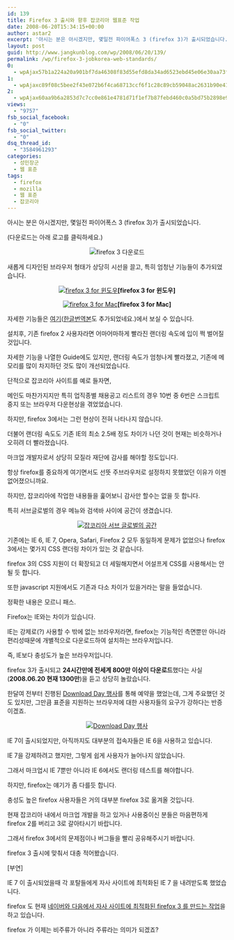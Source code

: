 ```yaml
---
id: 139
title: Firefox 3 출시와 향후 잡코리아 웹표준 작업
date: 2008-06-20T15:34:15+00:00
author: astar2
excerpt: '아시는 분은 아시겠지만, 몇일전 파이어폭스 3 (firefox 3)가 출시되었습니다. 새롭게 디자인된 브라우저 형태가 상당히 시선을 끌고, 특히 엄청난 기능들이 추가되었습니다. 자세한 기능들은 여기(한글번역본도 추가되었네요.)에서 보실 수 있습니다. 설치후, 기존 firefox 2 사용자라면 어마어마하게 빨라진 랜더링 속도에 입이 쩍 벌어질 것입니다. 자세한 기능을 나열한 Guide에도 있지만, 랜더링 속도가 엄청나게 빨라졌고, 기존에 메모리를 많이 차지하던 것도 많이 개선되었습니다. 단적으로 잡코리아 사이트를 예로 들자면, 메인도 마찬가지지만 특히 업직종별 채용공고 리스트의 경우 10번 중 6번은 스크립트 중지 또는 브라우저 다운현상을 겪었었습니다. [...]'
layout: post
guid: http://www.jangkunblog.com/wp/2008/06/20/139/
permalink: /wp/firefox-3-jobkorea-web-standards/
0:
  - wpAjax57b1a224a20a901bf7da46308f83d55efd8da34ad6523ebd45e06e30aa73f53888ce0038046f6906bef08ec34c26ecd9
1:
  - wpAjaxc89f08c5bee2f43e072b6f4ca68713ccf6f1c28c89cb59048ac2631b90e41aec7e8aeedf9ed31c8a7d63450844a3aad7
2:
  - wpAjax60aa9b6a2853d7c7cc0e861e4781d71f1ef7b87febd460c0a5bd75b2898e95428058073f00dcb55e30d13a3e9742cf75
views:
  - "9757"
fsb_social_facebook:
  - "0"
fsb_social_twitter:
  - "0"
dsq_thread_id:
  - "3584961293"
categories:
  - 성민장군
  - 웹 표준
tags:
  - firefox
  - mozilla
  - 웹 표준
  - 잡코리아
---
```

아시는 분은 아시겠지만, 몇일전 파이어폭스 3 (firefox 3)가 출시되었습니다.
  
(다운로드는 아래 로고를 클릭하세요.)

<p align="center">
  <img src="http://www.mozilla.or.kr/img/tignish/home/feature-logo.png" alt="firefox 3 다운로드" />
</p>

새롭게 디자인된 브라우저 형태가 상당히 시선을 끌고, 특히 엄청난 기능들이 추가되었습니다.

<p align="center">
  <a title="firefox 3 for 윈도우" href="http://www.jangkunblog.com/wp/wp-content/uploads/2008/06/astar2_080620_03.gif"><img src="http://www.jangkunblog.com/wp/wp-content/uploads/2008/06/astar2_080620_03.gif" alt="firefox 3 for 윈도우" /></a><strong>[firefox 3 for 윈도우]</strong>
</p>

<p align="center">
  <a title="firefox 3 for Mac" href="http://www.jangkunblog.com/wp/wp-content/uploads/2008/06/astar2_080620_04.gif"><img src="http://www.jangkunblog.com/wp/wp-content/uploads/2008/06/astar2_080620_04.gif" alt="firefox 3 for Mac" /></a><strong>[firefox 3 for Mac]</strong>
</p>

자세한 기능들은 <a href="http://www.dria.org/wordpress/archives/2008/06/12/655/" target="_blank">여기</a>(<a href="http://mr-dust.pe.kr/entry/field-guide-to-firefox-3" target="_blank">한글번역본</a>도 추가되었네요.)에서 보실 수 있습니다.

설치후, 기존 firefox 2 사용자라면 어마어마하게 빨라진 랜더링 속도에 입이 쩍 벌어질 것입니다.
  
자세한 기능을 나열한 Guide에도 있지만, 랜더링 속도가 엄청나게 빨라졌고, 기존에 메모리를 많이 차지하던 것도 많이 개선되었습니다.

단적으로 잡코리아 사이트를 예로 들자면,
  
메인도 마찬가지지만 특히 업직종별 채용공고 리스트의 경우 10번 중 6번은 스크립트 중지 또는 브라우저 다운현상을 겪었었습니다.
  
하지만, firefox 3에서는 그런 현상이 전혀 나타나지 않습니다.
  
더불어 랜더링 속도도 기존 IE의 최소 2.5배 정도 차이가 나던 것이 현재는 비슷하거나 오히려 더 빨라졌습니다.

마크업 개발자로서 상당히 모질라 재단에 감사를 해야할 정도입니다.
  
항상 firefox를 중요하게 여기면서도 선뜻 주브라우저로 설정하지 못했었던 이유가 이젠 없어졌으니까요.

하지만, 잡코리아에 작업한 내용들을 훑어보니 감사만 할수는 없을 듯 합니다.
  
특히 서브글로벌의 경우 메뉴와 검색바 사이에 공간이 생겼습니다.

<p align="center">
  <a title="잡코리아 서브 글로벌의 공간" href="http://www.jangkunblog.com/wp/wp-content/uploads/2008/06/astar2_080620_01.gif"><img src="http://www.jangkunblog.com/wp/wp-content/uploads/2008/06/astar2_080620_01.gif" alt="잡코리아 서브 글로벌의 공간" /></a>
</p>

기존에는 IE 6, IE 7, Opera, Safari, Firefox 2 모두 동일하게 문제가 없었으나 firefox 3에서는 몇가지 CSS 랜더링 차이가 있는 것 같습니다.
  
firefox 3의 CSS 지원이 더 확장되고 더 세밀해지면서 어설프게 CSS를 사용해서는 안될 듯 합니다.
  
또한 javascript 지원에서도 기존과 다소 차이가 있을거라는 말을 들었습니다.
  
정확한 내용은 모르니 패스.

Firefox는 IE와는 차이가 있습니다.
  
IE는 강제로(?) 사용할 수 밖에 없는 브라우저라면, firefox는 기능적인 측면뿐만 아니라 편리성때문에 개별적으로 다운로드하여 설치하는 브라우저입니다.
  
즉, IE보다 충성도가 높은 브라우저입니다.

firefox 3가 출시되고 **24시간만에 전세계 800만 이상이 다운로드**했다는 사실(**2008.06.20 현재 1300만**)을 듣고 상당히 놀랐습니다.
  
한달여 전부터 진행된 <a href="http://www.spreadfirefox.com/en-US/worldrecord/" target="_blank">Download Day 행사</a>를 통해 예약을 했었는데, 그게 주요했던 것도 있지만, 그만큼 표준을 지원하는 브라우저에 대한 사용자들의 요구가 강하다는 반증이겠죠.

<p align="center">
  <a href="http://www.spreadfirefox.com/en-US/worldrecord/" target="_blank"><img src="http://www.jangkunblog.com/wp/wp-content/uploads/2008/06/astar2_080620_02.gif" alt="Download Day 행사" /></a>
</p>

IE 7이 출시되었지만, 아직까지도 대부분의 접속자들은 IE 6을 사용하고 있습니다.
  
IE 7을 강제하려고 했지만, 그렇게 쉽게 사용자가 늘어나지 않았습니다.
  
그래서 마크업시 IE 7뿐만 아니라 IE 6에서도 랜더링 테스트를 해야합니다.
  
하지만, firefox는 얘기가 좀 다를듯 합니다.
  
충성도 높은 firefox 사용자들은 거의 대부분 firefox 3로 옮겨올 것입니다.

현재 잡코리아 내에서 마크업 개발을 하고 있거나 사용중이신 분들은 마음편하게 firefox 2를 버리고 3로 갈아타시기 바랍니다.
  
그래서 firefox 3에서의 문제점이나 버그들을 빨리 공유해주시기 바랍니다.

firefox 3 출시에 맞춰서 대충 적어봤습니다.

[부연]

IE 7 이 출시되었을때 각 포탈들에게 자사 사이트에 최적화된 IE 7 을 내려받도록 했었습니다.
  
firefox 도 현재 <a href="http://www.etnews.co.kr/news/sokbo_detail.html?id=200806190346" target="_blank">네이버와 다음에서 자사 사이트에 최적화된 firefox 3 를 만드는 작업</a>을 하고 있습니다.
  
firefox 가 이제는 비주류가 아니라 주류라는 의미가 되겠죠?